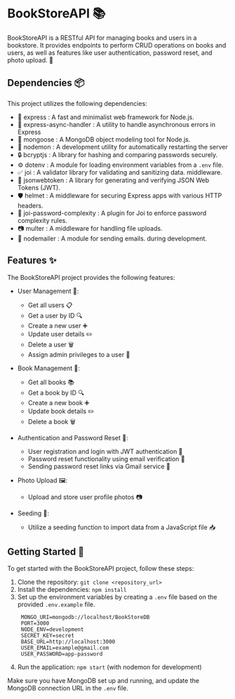# BookStoreAPI 📚

BookStoreAPI is a RESTful API for managing books and users in a bookstore. It
provides endpoints to perform CRUD operations on books and users, as well as
features like user authentication, password reset, and photo upload. 🌟

## Dependencies 📦

This project utilizes the following dependencies:

- 🚀 express : A fast and minimalist web framework for Node.js.
- 🤝 express-async-handler : A utility to handle asynchronous errors in Express
- 🍃 mongoose : A MongoDB object modeling tool for Node.js.
- 🔄 nodemon : A development utility for automatically restarting the server
- 🔒 bcryptjs : A library for hashing and comparing passwords securely.
- ️⚙️ dotenv : A module for loading environment variables from a `.env` file.
- ✅ joi : A validator library for validating and sanitizing data.
  middleware.
- 🎫 jsonwebtoken : A library for generating and verifying JSON Web Tokens (JWT).
- 🛡️ helmet : A middleware for securing Express apps with various HTTP headers.
- 🔐 joi-password-complexity : A plugin for Joi to enforce password complexity
  rules.
- 📷 multer : A middleware for handling file uploads.
- 📧 nodemailer : A module for sending emails.
  during development.

## Features ✨

The BookStoreAPI project provides the following features:

- User Management 👥:
    - Get all users 📋
    - Get a user by ID 🔍
    - Create a new user ➕
    - Update user details ✏️
    - Delete a user 🗑️
    - Assign admin privileges to a user 👑

- Book Management 📖:
    - Get all books 📚
    - Get a book by ID 🔍
    - Create a new book ➕
    - Update book details ✏️
    - Delete a book 🗑️

- Authentication and Password Reset 🔐:
    - User registration and login with JWT authentication 🚪
    - Password reset functionality using email verification 📧
    - Sending password reset links via Gmail service 📨

- Photo Upload 🖼️:
    - Upload and store user profile photos 📷

- Seeding 🌱:
    - Utilize a seeding function to import data from a JavaScript file 📥

## Getting Started 🚀

To get started with the BookStoreAPI project, follow these steps:

1. Clone the repository: `git clone <repository_url>`
2. Install the dependencies: `npm install`
3. Set up the environment variables by creating a `.env` file based on the
   provided `.env.example` file.
   ```dotenv
    MONGO_URI=mongodb://localhost/BookStoreDB
    PORT=3000
    NODE_ENV=development
    SECRET_KEY=secret
    BASE_URL=http://localhost:3000
    USER_EMAIL=example@gmail.com
    USER_PASSWORD=app-password
   ```
4. Run the application: `npm start` (with nodemon for development)

Make sure you have MongoDB set up and running, and update the MongoDB connection
URL in the `.env` file.
